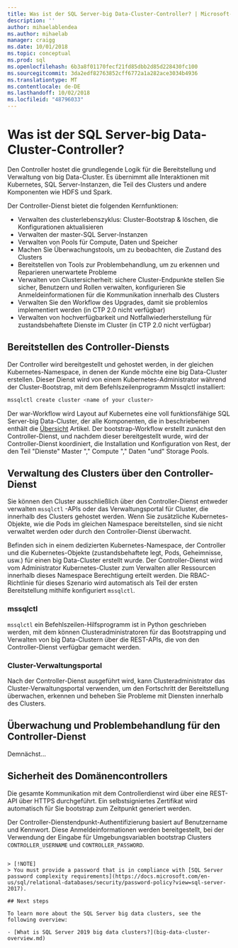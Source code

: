 ```yaml
---
title: Was ist der SQL Server-big Data-Cluster-Controller? | Microsoft-Dokumentation
description: ''
author: mihaelablendea
ms.author: mihaelab
manager: craigg
ms.date: 10/01/2018
ms.topic: conceptual
ms.prod: sql
ms.openlocfilehash: 6b3a8f01170fecf21fd85dbb2d85d228430fc100
ms.sourcegitcommit: 3da2edf82763852cff6772a1a282ace3034b4936
ms.translationtype: MT
ms.contentlocale: de-DE
ms.lasthandoff: 10/02/2018
ms.locfileid: "48796033"
---
```

# <a name="what-is-the-sql-server-big-data-clusters-controller"></a>Was ist der SQL Server-big Data-Cluster-Controller?

Den Controller hostet die grundlegende Logik für die Bereitstellung und Verwaltung von big Data-Cluster. Es übernimmt alle Interaktionen mit Kubernetes, SQL Server-Instanzen, die Teil des Clusters und andere Komponenten wie HDFS und Spark. 

Der Controller-Dienst bietet die folgenden Kernfunktionen:

- Verwalten des clusterlebenszyklus: Cluster-Bootstrap & löschen, die Konfigurationen aktualisieren
- Verwalten der master-SQL Server-Instanzen
- Verwalten von Pools für Compute, Daten und Speicher
- Machen Sie Überwachungstools, um zu beobachten, die Zustand des Clusters
- Bereitstellen von Tools zur Problembehandlung, um zu erkennen und Reparieren unerwartete Probleme
- Verwalten von Clustersicherheit: sichere Cluster-Endpunkte stellen Sie sicher, Benutzern und Rollen verwalten, konfigurieren Sie Anmeldeinformationen für die Kommunikation innerhalb des Clusters
- Verwalten Sie den Workflow des Upgrades, damit sie problemlos implementiert werden (in CTP 2.0 nicht verfügbar)
- Verwalten von hochverfügbarkeit und Notfallwiederherstellung für zustandsbehaftete Dienste im Cluster (in CTP 2.0 nicht verfügbar)

## <a name="deploying-the-controller-service"></a>Bereitstellen des Controller-Diensts

Der Controller wird bereitgestellt und gehostet werden, in der gleichen Kubernetes-Namespace, in denen der Kunde möchte eine big Data-Cluster erstellen. Dieser Dienst wird von einem Kubernetes-Administrator während der Cluster-Bootstrap, mit dem Befehlszeilenprogramm Mssqlctl installiert:

```bash
mssqlctl create cluster <name of your cluster>
```

Der war-Workflow wird Layout auf Kubernetes eine voll funktionsfähige SQL Server-big Data-Cluster, der alle Komponenten, die in beschriebenen enthält die [Übersicht](big-data-cluster-overview.md) Artikel. Der bootstrap-Workflow erstellt zunächst den Controller-Dienst, und nachdem dieser bereitgestellt wurde, wird der Controller-Dienst koordiniert, die Installation und Konfiguration von Rest, der den Teil "Dienste" Master "," Compute "," Daten "und" Storage Pools.

## <a name="managing-the-cluster-through-the-controller-service"></a>Verwaltung des Clusters über den Controller-Dienst
Sie können den Cluster ausschließlich über den Controller-Dienst entweder verwalten `mssqlctl` -APIs oder das Verwaltungsportal für Cluster, die innerhalb des Clusters gehostet werden. Wenn Sie zusätzliche Kubernetes-Objekte, wie die Pods im gleichen Namespace bereitstellen, sind sie nicht verwaltet werden oder durch den Controller-Dienst überwacht.

Befinden sich in einem dedizierten Kubernetes-Namespace, der Controller und die Kubernetes-Objekte (zustandsbehaftete legt, Pods, Geheimnisse, usw.) für einen big Data-Cluster erstellt wurde. Der Controller-Dienst wird vom Administrator Kubernetes-Cluster zum Verwalten aller Ressourcen innerhalb dieses Namespace Berechtigung erteilt werden.  Die RBAC-Richtlinie für dieses Szenario wird automatisch als Teil der ersten Bereitstellung mithilfe konfiguriert `mssqlctl`. 

### <a name="mssqlctl"></a>mssqlctl

`mssqlctl` ein Befehlszeilen-Hilfsprogramm ist in Python geschrieben werden, mit dem können Clusteradministratoren für das Bootstrapping und Verwalten von big Data-Clustern über die REST-APIs, die von den Controller-Dienst verfügbar gemacht werden.

### <a name="cluster-administration-portal"></a>Cluster-Verwaltungsportal

Nach der Controller-Dienst ausgeführt wird, kann Clusteradministrator das Cluster-Verwaltungsportal verwenden, um den Fortschritt der Bereitstellung überwachen, erkennen und beheben Sie Probleme mit Diensten innerhalb des Clusters. 

## <a name="monitoring-and-troubleshooting-the-controller-service"></a>Überwachung und Problembehandlung für den Controller-Dienst

Demnächst...

## <a name="controller-service-security"></a>Sicherheit des Domänencontrollers
Die gesamte Kommunikation mit dem Controllerdienst wird über eine REST-API über HTTPS durchgeführt. Ein selbstsigniertes Zertifikat wird automatisch für Sie bootstrap zum Zeitpunkt generiert werden. 

Der Controller-Dienstendpunkt-Authentifizierung basiert auf Benutzername und Kennwort. Diese Anmeldeinformationen werden bereitgestellt, bei der Verwendung der Eingabe für Umgebungsvariablen bootstrap Clusters `CONTROLLER_USERNAME` und `CONTROLLER_PASSWORD`.
```

> [!NOTE]
> You must provide a password that is in compliance with [SQL Server password complexity requirements](https://docs.microsoft.com/en-us/sql/relational-databases/security/password-policy?view=sql-server-2017).

## Next steps

To learn more about the SQL Server big data clusters, see the following overview:

- [What is SQL Server 2019 big data clusters?](big-data-cluster-overview.md)
